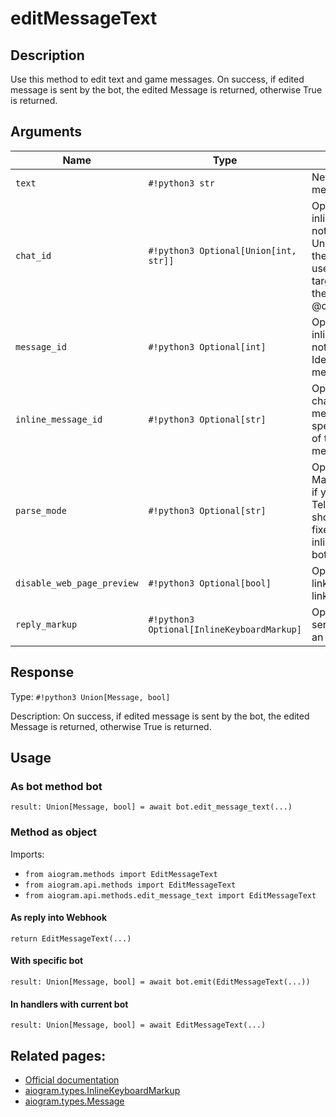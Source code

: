 # editMessageText

## Description

Use this method to edit text and game messages. On success, if edited message is sent by the bot, the edited Message is returned, otherwise True is returned.


## Arguments

| Name | Type | Description |
| - | - | - |
| `text` | `#!python3 str` | New text of the message |
| `chat_id` | `#!python3 Optional[Union[int, str]]` | Optional. Required if inline_message_id is not specified. Unique identifier for the target chat or username of the target channel (in the format @channelusername) |
| `message_id` | `#!python3 Optional[int]` | Optional. Required if inline_message_id is not specified. Identifier of the message to edit |
| `inline_message_id` | `#!python3 Optional[str]` | Optional. Required if chat_id and message_id are not specified. Identifier of the inline message |
| `parse_mode` | `#!python3 Optional[str]` | Optional. Send Markdown or HTML, if you want Telegram apps to show bold, italic, fixed-width text or inline URLs in your bot's message. |
| `disable_web_page_preview` | `#!python3 Optional[bool]` | Optional. Disables link previews for links in this message |
| `reply_markup` | `#!python3 Optional[InlineKeyboardMarkup]` | Optional. A JSON-serialized object for an inline keyboard. |



## Response

Type: `#!python3 Union[Message, bool]`

Description: On success, if edited message is sent by the bot, the edited Message is returned, otherwise True is returned.


## Usage


### As bot method bot

```python3
result: Union[Message, bool] = await bot.edit_message_text(...)
```

### Method as object

Imports:

- `from aiogram.methods import EditMessageText`
- `from aiogram.api.methods import EditMessageText`
- `from aiogram.api.methods.edit_message_text import EditMessageText`

#### As reply into Webhook
```python3
return EditMessageText(...)
```

#### With specific bot
```python3
result: Union[Message, bool] = await bot.emit(EditMessageText(...))
```

#### In handlers with current bot
```python3
result: Union[Message, bool] = await EditMessageText(...)
```


## Related pages:

- [Official documentation](https://core.telegram.org/bots/api#editmessagetext)
- [aiogram.types.InlineKeyboardMarkup](../types/inline_keyboard_markup.md)
- [aiogram.types.Message](../types/message.md)
